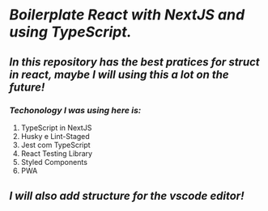 # ***Boilerplate React with NextJS and using TypeScript.***

## ***In this repository has the best pratices for struct in react, maybe I will using this a lot on the future!***

### ***Techonology I was using here is:***
1. TypeScript in NextJS
2. Husky e Lint-Staged
3. Jest com TypeScript
4. React Testing Library
5. Styled Components
6. PWA

## ***I will also add structure for the vscode editor!***
